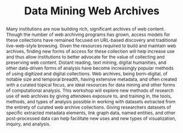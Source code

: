 ---
abstract: 'Many institutions are now building rich, significant archives of web content.
  Though the number of web archiving programs has grown, access models for these collections
  have remained focused on URL-based discovery and traditional live-web-style browsing.
  Given the resources required to build and maintain web archives, finding new forms
  of access for these collection will help increase use and thus allow institutions
  to better advocate for the value of collecting and preserving web content.

  Distant reading, text mining, digital humanities, and other data-driven forms of
  analysis have become increasingly popular methods of using digitized and digital
  collections. Web archives, being born-digital, of notable size and temporal breadth,
  having extensive metadata, and often created with a curated topical focus, are ideal
  resources for data mining and other forms of computational analysis.

  This workshop will explore new methods of research use of web archives by giving
  attendees exposure to, and training in, the tools, methods, and types of analysis
  possible in working with datasets extracted from the entirety of curated web archive
  collections. Giving researchers datasets of specific extracted metadata elements,
  link graph data, named entities, and other post-processed data can help facilitate
  new uses and new types of visualization, inquiry, and analysis.'
creators:
- Bailey, Jefferson
- Donovan, Lori
date: null
document_url: https://services.phaidra.univie.ac.at/api/object/o:429619/download
grand_parent: iPRES
institutions: []
keywords:
- web archiving
- data mining
- research
- access ipres 2015
landing_page_url: https://phaidra.univie.ac.at/o:429619
language: eng
layout: publication
license: CC BY 4.0 International
notes_url: null
parent: iPRES 2015
presentation_url: null
publication_type: paper
size: 323509
source_name: iPRES
title: Data Mining Web Archives
year: 2015
---